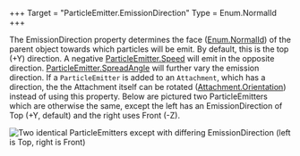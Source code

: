 +++
Target = "ParticleEmitter.EmissionDirection"
Type = Enum.NormalId
+++

The EmissionDirection property determines the face ([Enum.NormalId](https://developer.roblox.com/search#stq=NormalId)) of the parent object towards which particles will be emit. By default, this is the top (+Y) direction. A negative [ParticleEmitter.Speed](https://developer.roblox.com/api-reference/property/ParticleEmitter/Speed) will emit in the opposite direction. [ParticleEmitter.SpreadAngle](https://developer.roblox.com/api-reference/property/ParticleEmitter/SpreadAngle) will further vary the emission direction. If a `ParticleEmitter` is added to an `Attachment`, which has a direction, the the Attachment itself can be rotated ([Attachment.Orientation](https://developer.roblox.com/api-reference/property/Attachment/Orientation)) instead of using this property. Below are pictured two ParticleEmitters which are otherwise the same, except the left has an EmissionDirection of Top (+Y, default) and the right uses Front (-Z).![Two identical ParticleEmitters except with differing EmissionDirection (left is Top, right is Front)][1][1]: https://developer.roblox.com/assets/blt529991a1b0fa24f4/ParticleEmitter_EmissionDirection.png